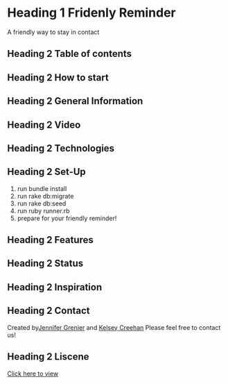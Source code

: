 # Heading 1 Fridenly Reminder

A friendly way to stay in contact

## Heading 2 Table of contents

## Heading 2 How to start

## Heading 2 General Information

## Heading 2 Video

## Heading 2 Technologies

## Heading 2 Set-Up

1. run bundle install
2. run rake db:migrate
3. run rake db:seed
4. run ruby runner.rb
5. prepare for your friendly reminder!

## Heading 2 Features

## Heading 2 Status

## Heading 2 Inspiration

## Heading 2 Contact

Created by[Jennifer Grenier](https://www.linkedin.com/in/jennifer-a-grenier/) and [Kelsey Creehan](https://www.linkedin.com/in/kelsey-creehan-196b8a55/)
Please feel free to contact us!

## Heading 2 Liscene

[Click here to view]( )

